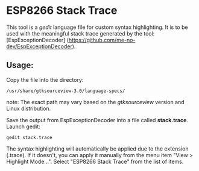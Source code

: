 # ESP8266 Stack Trace

This tool is a *gedit* language file for custom syntax highlighting. It is to be used with
the meaningful stack trace generated by the tool: [EspExceptionDecoder] (https://github.com/me-no-dev/EspExceptionDecoder).

## Usage:
Copy the file into the directory: 
```
/usr/share/gtksourceview-3.0/language-specs/
```

note: The exact path may vary based on the *gtksourceview* version and Linux distribution.

Save the output from EspExceptionDecoder into a file called **stack.trace**.
Launch gedit:
```
gedit stack.trace
```

The syntax highlighting will automatically be applied due to the extension (.trace). If it doesn't, you can apply it
manually from the menu item "View > Highlight Mode...". Select "ESP8266 Stack Trace" from the list of items.
